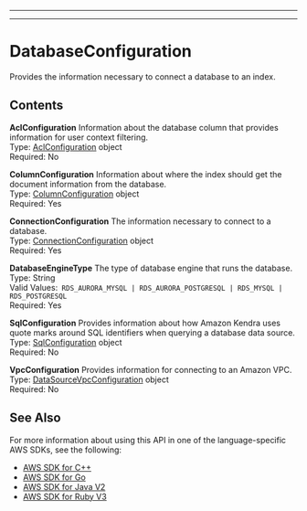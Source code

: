 --------

--------

# DatabaseConfiguration<a name="API_DatabaseConfiguration"></a>

Provides the information necessary to connect a database to an index\. 

## Contents<a name="API_DatabaseConfiguration_Contents"></a>

 **AclConfiguration**   <a name="Kendra-Type-DatabaseConfiguration-AclConfiguration"></a>
Information about the database column that provides information for user context filtering\.  
Type: [AclConfiguration](API_AclConfiguration.md) object  
Required: No

 **ColumnConfiguration**   <a name="Kendra-Type-DatabaseConfiguration-ColumnConfiguration"></a>
Information about where the index should get the document information from the database\.  
Type: [ColumnConfiguration](API_ColumnConfiguration.md) object  
Required: Yes

 **ConnectionConfiguration**   <a name="Kendra-Type-DatabaseConfiguration-ConnectionConfiguration"></a>
The information necessary to connect to a database\.  
Type: [ConnectionConfiguration](API_ConnectionConfiguration.md) object  
Required: Yes

 **DatabaseEngineType**   <a name="Kendra-Type-DatabaseConfiguration-DatabaseEngineType"></a>
The type of database engine that runs the database\.  
Type: String  
Valid Values:` RDS_AURORA_MYSQL | RDS_AURORA_POSTGRESQL | RDS_MYSQL | RDS_POSTGRESQL`   
Required: Yes

 **SqlConfiguration**   <a name="Kendra-Type-DatabaseConfiguration-SqlConfiguration"></a>
Provides information about how Amazon Kendra uses quote marks around SQL identifiers when querying a database data source\.  
Type: [SqlConfiguration](API_SqlConfiguration.md) object  
Required: No

 **VpcConfiguration**   <a name="Kendra-Type-DatabaseConfiguration-VpcConfiguration"></a>
Provides information for connecting to an Amazon VPC\.  
Type: [DataSourceVpcConfiguration](API_DataSourceVpcConfiguration.md) object  
Required: No

## See Also<a name="API_DatabaseConfiguration_SeeAlso"></a>

For more information about using this API in one of the language\-specific AWS SDKs, see the following:
+  [AWS SDK for C\+\+](https://docs.aws.amazon.com/goto/SdkForCpp/kendra-2019-02-03/DatabaseConfiguration) 
+  [AWS SDK for Go](https://docs.aws.amazon.com/goto/SdkForGoV1/kendra-2019-02-03/DatabaseConfiguration) 
+  [AWS SDK for Java V2](https://docs.aws.amazon.com/goto/SdkForJavaV2/kendra-2019-02-03/DatabaseConfiguration) 
+  [AWS SDK for Ruby V3](https://docs.aws.amazon.com/goto/SdkForRubyV3/kendra-2019-02-03/DatabaseConfiguration) 